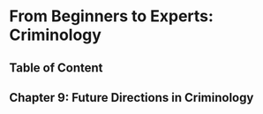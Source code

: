 # From Beginners to Experts: Criminology
## Table of Content
## Chapter 9: Future Directions in Criminology
